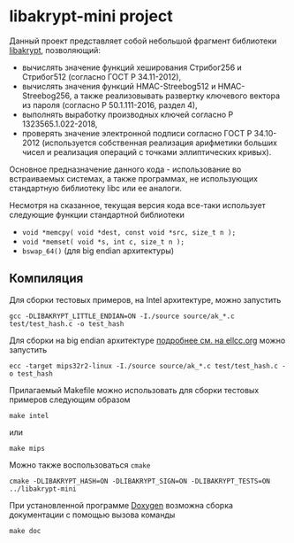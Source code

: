 # libakrypt-mini project
Данный проект представляет собой небольшой фрагмент библиотеки [libakrypt](https://github.com/axelkenzo/libakrypt-0.x),
позволяющий:

 - вычислять значение функций хеширования Стрибог256 и Стрибог512 (согласно ГОСТ Р 34.11-2012),
 - вычислять значения функций HMAC-Streebog512 и HMAC-Streebog256,
   а также реализовывать развертку ключевого вектора из пароля (согласно Р 50.1.111-2016, раздел 4),
 - выполнять выработку производных ключей согласно Р 1323565.1.022-2018,
 - проверять значение электронной подписи согласно ГОСТ Р 34.10-2012
   (используется собственная реализация арифметики больших чисел и реализация операций с точками эллиптических кривых).

Основное предназначение данного кода - использование во встраиваемых системах, а также
программах, не использующих стандартную библиотеку libc или ее аналоги.

Несмотря на сказанное,
текущая версия кода все-таки использует следующие функции стандартной библиотеки

 * `void *memcpy( void *dest, const void *src, size_t n );`
 * `void *memset( void *s, int c, size_t n );`
 * `bswap_64()` (для big endian архитектуры)


## Компиляция

Для сборки тестовых примеров, на Intel архитектуре, можно запустить

    gcc -DLIBAKRYPT_LITTLE_ENDIAN=ON -I./source source/ak_*.c test/test_hash.c -o test_hash

Для сборки на big endian архитектуре [подробнее см. на  ellcc.org](http://ellcc.org) можно запустить

    ecc -target mips32r2-linux -I./source source/ak_*.c test/test_hash.c -o test_hash

Прилагаемый Makefile можно использовать для сборки тестовых примеров следующим образом

    make intel

или

    make mips


Можно также воспользоваться `cmake`

    cmake -DLIBAKRYPT_HASH=ON -DLIBAKRYPT_SIGN=ON -DLIBAKRYPT_TESTS=ON ../libakrypt-mini

При установленной программе [Doxygen](http://www.doxygen.nl/) возможна сборка документации с помощью
вызова команды

    make doc

